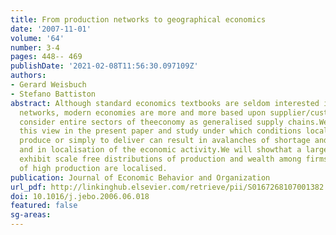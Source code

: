```yaml
---
title: From production networks to geographical economics
date: '2007-11-01'
volume: '64'
number: 3-4
pages: 448-- 469
publishDate: '2021-02-08T11:56:30.097109Z'
authors:
- Gerard Weisbuch
- Stefano Battiston
abstract: Although standard economics textbooks are seldom interested in production
  networks, modern economies are more and more based upon supplier/customer interactions.Onecan
  consider entire sectors of theeconomy as generalised supply chains.We will take
  this view in the present paper and study under which conditions local failures to
  produce or simply to deliver can result in avalanches of shortage and bankruptcies
  and in localisation of the economic activity.We will showthat a large class of models
  exhibit scale free distributions of production and wealth among firms and that regions
  of high production are localised.
publication: Journal of Economic Behavior and Organization
url_pdf: http://linkinghub.elsevier.com/retrieve/pii/S0167268107001382
doi: 10.1016/j.jebo.2006.06.018
featured: false
sg-areas:
---
```

